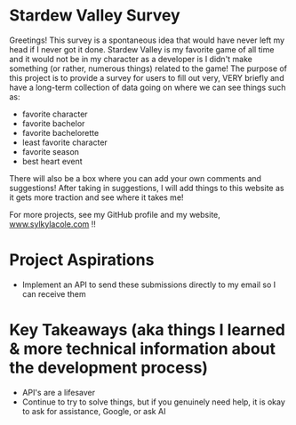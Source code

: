 # Stardew Valley Survey
Greetings!
This survey is a spontaneous idea that would have never left my head if I never got it done.
Stardew Valley is my favorite game of all time and it would not be in my character as a developer is I didn't make something (or rather, numerous things) related to the game!
The purpose of this project is to provide a survey for users to fill out very, VERY briefly and have a long-term collection of data going on where we can see things such as:
- favorite character
- favorite bachelor
- favorite bachelorette
- least favorite character
- favorite season
- best heart event

There will also be a box where you can add your own comments and suggestions!
After taking in suggestions, I will add things to this website as it gets more traction and see where it takes me!

For more projects, see my GitHub profile and my website, www.sylkylacole.com !!

# Project Aspirations
- Implement an API to send these submissions directly to my email so I can receive them


# Key Takeaways (aka things I learned & more technical information about the development process)
- API's are a lifesaver
- Continue to try to solve things, but if you genuinely need help, it is okay to ask for assistance, Google, or ask AI
